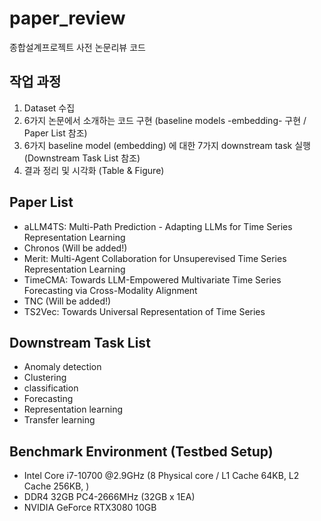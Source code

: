 # paper_review
종합설계프로젝트 사전 논문리뷰 코드

## 작업 과정
1. Dataset 수집
2. 6가지 논문에서 소개하는 코드 구현 (baseline models -embedding- 구현 / Paper List 참조) 
3. 6가지 baseline model (embedding) 에 대한 7가지 downstream task 실행 (Downstream Task List 참조)
4. 결과 정리 및 시각화 (Table & Figure)

## Paper List
- aLLM4TS: Multi-Path Prediction - Adapting LLMs for Time Series Representation Learning
- Chronos (Will be added!)
- Merit: Multi-Agent Collaboration for Unsuperevised Time Series Representation Learning
- TimeCMA: Towards LLM-Empowered Multivariate Time Series Forecasting via Cross-Modality Alignment
- TNC (Will be added!)
- TS2Vec: Towards Universal Representation of Time Series

## Downstream Task List
- Anomaly detection
- Clustering
- classification
- Forecasting
- Representation learning
- Transfer learning

## Benchmark Environment (Testbed Setup)
- Intel Core i7-10700 @2.9GHz (8 Physical core / L1 Cache 64KB, L2 Cache 256KB, )
- DDR4 32GB PC4-2666MHz (32GB x 1EA)
- NVIDIA GeForce RTX3080 10GB
